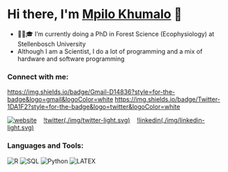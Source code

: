 # Hi there, I'm [Mpilo Khumalo][website] 👋

- 🌱🌳🎓 I’m currently doing a PhD in Forest Science (Ecophysiology) at Stellenbosch University
- Although I am a Scientist, I do a lot of programming and a mix of hardware and software programming 

### Connect with me:
https://img.shields.io/badge/Gmail-D14836?style=for-the-badge&logo=gmail&logoColor=white
https://img.shields.io/badge/Twitter-1DA1F2?style=for-the-badge&logo=twitter&logoColor=white

[![website](./img/globe-light.svg)](https://codestackr.com#gh-light-mode-only)
&nbsp;&nbsp;
[!twitter(./img/twitter-light.svg)](https://twitter.com/codestackr#gh-light-mode-only)
&nbsp;&nbsp;
[!linkedin(./img/linkedin-light.svg)](https://linkedin.com/in/codeSTACKr#gh-light-mode-only)

### Languages and Tools:
![R](https://img.shields.io/badge/-R-000?&logo=R)
![SQL](https://img.shields.io/badge/-SQL-000?&logo=MySQL)
![Python](https://img.shields.io/badge/-Python-000?&logo=Python)
![LATEX](https://img.shields.io/badge/-LATEX-000?&logo=LATEX)



[website]: https://mpilokhumalo.com
[twitter]: https://twitter.com/mpilokhumalo1st
[linkedin]: https://linkedin.com/in/mpilo-khumalo-b45786119
